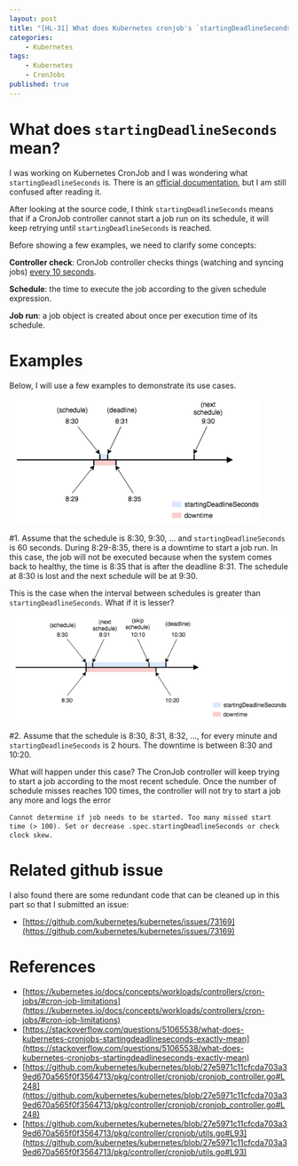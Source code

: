 ```yaml
---
layout: post
title: "[HL-31] What does Kubernetes cronjob's `startingDeadlineSeconds` exactly mean?"
categories:
    - Kubernetes
tags:
    - Kubernetes
    - CronJobs
published: true
---
```


<!-- 
1. Offical documentation is not easy-to-understand. 
2. Use examples to illustrate two use cases. 
3. Look at source code to understand how it works. 
-->

# What does `startingDeadlineSeconds` mean?

I was working on Kubernetes CronJob and I was wondering what `startingDeadlineSeconds` is. There 
is an [official documentation](https://kubernetes.io/docs/concepts/workloads/controllers/cron-jobs/#cron-job-limitations), but 
I am still confused after reading it. 

After looking at the source code, I think `startingDeadlineSeconds` means that if a CronJob controller cannot start a job run on its schedule, it will keep retrying until `startingDeadlineSeconds` is reached. 

Before showing a few examples, we need to clarify some concepts: 

**Controller check**: CronJob controller checks things (watching and syncing jobs) [every 10 seconds](https://github.com/kubernetes/kubernetes/blob/27e5971c11cfcda703a39ed670a565f0f3564713/pkg/controller/cronjob/cronjob_controller.go#L93). 

**Schedule**: the time to execute the job according to the given schedule expression. 

**Job run**: a job object is created about once per execution time of its schedule. 

# Examples

Below, I will use a few examples to demonstrate its use cases. 

![](/assets/img/hl-31-example-1.png)

\#1. Assume that the schedule is 8:30, 9:30, ... and  `startingDeadlineSeconds` is 60 seconds. 
During 8:29-8:35, there is a downtime to start a job run. In this case, the job will not be 
executed because when the system comes back to healthy, the time is 8:35 that is after the deadline 
8:31. The schedule at 8:30 is lost and the next schedule will be at 9:30. 

This is the case when the interval between schedules is greater than `startingDeadlineSeconds`. 
What if it is lesser?

![](/assets/img/hl-31-example-2.png)

\#2. Assume that the schedule is 8:30, 8:31, 8:32, ..., for every minute and `startingDeadlineSeconds` 
is 2 hours. The downtime is between 8:30 and 10:20. 

What will happen under this case? The CronJob controller will keep trying to start a job according to the most recent schedule. Once the number of schedule misses reaches 100 times, the controller will not 
try to start a job any more and logs the error

```
Cannot determine if job needs to be started. Too many missed start time (> 100). Set or decrease .spec.startingDeadlineSeconds or check clock skew.
```

# Related github issue

I also found there are some redundant code that can be cleaned up in this part so that I submitted an issue: 

* [https://github.com/kubernetes/kubernetes/issues/73169](https://github.com/kubernetes/kubernetes/issues/73169)

# References

* [https://kubernetes.io/docs/concepts/workloads/controllers/cron-jobs/#cron-job-limitations](https://kubernetes.io/docs/concepts/workloads/controllers/cron-jobs/#cron-job-limitations)
* [https://stackoverflow.com/questions/51065538/what-does-kubernetes-cronjobs-startingdeadlineseconds-exactly-mean](https://stackoverflow.com/questions/51065538/what-does-kubernetes-cronjobs-startingdeadlineseconds-exactly-mean)
* [https://github.com/kubernetes/kubernetes/blob/27e5971c11cfcda703a39ed670a565f0f3564713/pkg/controller/cronjob/cronjob_controller.go#L248](https://github.com/kubernetes/kubernetes/blob/27e5971c11cfcda703a39ed670a565f0f3564713/pkg/controller/cronjob/cronjob_controller.go#L248)
* [https://github.com/kubernetes/kubernetes/blob/27e5971c11cfcda703a39ed670a565f0f3564713/pkg/controller/cronjob/utils.go#L93](https://github.com/kubernetes/kubernetes/blob/27e5971c11cfcda703a39ed670a565f0f3564713/pkg/controller/cronjob/utils.go#L93)
